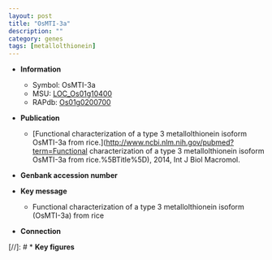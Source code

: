 ```yaml
---
layout: post
title: "OsMTI-3a"
description: ""
category: genes
tags: [metallolthionein]
---
```


* **Information**  
    + Symbol: OsMTI-3a  
    + MSU: [LOC_Os01g10400](http://rice.plantbiology.msu.edu/cgi-bin/ORF_infopage.cgi?orf=LOC_Os01g10400)  
    + RAPdb: [Os01g0200700](http://rapdb.dna.affrc.go.jp/viewer/gbrowse_details/irgsp1?name=Os01g0200700)  

* **Publication**  
    + [Functional characterization of a type 3 metallolthionein isoform OsMTI-3a from rice.](http://www.ncbi.nlm.nih.gov/pubmed?term=Functional characterization of a type 3 metallolthionein isoform OsMTI-3a from rice.%5BTitle%5D), 2014, Int J Biol Macromol.

* **Genbank accession number**  

* **Key message**  
    + Functional characterization of a type 3 metallolthionein isoform (OsMTI-3a) from  rice

* **Connection**  

[//]: # * **Key figures**  


